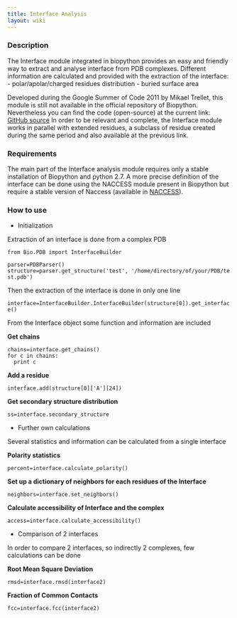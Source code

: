 ```yaml
---
title: Interface Analysis
layout: wiki
---
```


### Description

The Interface module integrated in biopython provides an easy and
friendly way to extract and analyse interface from PDB complexes.
Different information are calculated and provided with the extraction of
the interface: - polar/apolar/charged residues distribution - buried
surface area

Developed during the Google Summer of Code 2011 by Mikael Trellet, this
module is still not available in the official repository of Biopython.
Nevertheless you can find the code (open-source) at the current link:
[GitHub
source](https://github.com/mtrellet/biopython/tree/interface_analysis)
In order to be relevant and complete, the Interface module works in
parallel with extended residues, a subclass of residue created during
the same period and also available at the previous link.

### Requirements

The main part of the Interface analysis module requires only a stable
installation of Biopython and python 2.7. A more precise definition of
the interface can be done using the NACCESS module present in Biopython
but require a stable version of Naccess (available in
[NACCESS](http://www.bioinf.manchester.ac.uk/naccess/)).

### How to use

-   Initialization

Extraction of an interface is done from a complex PDB

`from Bio.PDB import InterfaceBuilder`  
  
`parser=PDBParser()`  
`structure=parser.get_structure('test', '/home/directory/of/your/PDB/test.pdb')`

Then the extraction of the interface is done in only one line

`interface=InterfaceBuilder.InterfaceBuilder(structure[0]).get_interface()`

From the Interface object some function and information are included

**Get chains**

`chains=interface.get_chains()`  
`for c in chains:`  
`  print c`

**Add a residue**

`interface.add(structure[0]['A'][24])`

**Get secondary structure distribution**

`ss=interface.secondary_structure`

-   Further own calculations

Several statistics and information can be calculated from a single
interface

**Polarity statistics**

`percent=interface.calculate_polarity()`

**Set up a dictionary of neighbors for each residues of the Interface**

`neighbors=interface.set_neighbors()`

**Calculate accessibility of Interface and the complex**

`access=interface.calculate_accessibility()`

-   Comparison of 2 interfaces

In order to compare 2 interfaces, so indirectly 2 complexes, few
calculations can be done

**Root Mean Square Deviation**

`rmsd=interface.rmsd(interface2)`

**Fraction of Common Contacts**

`fcc=interface.fcc(interface2)`
